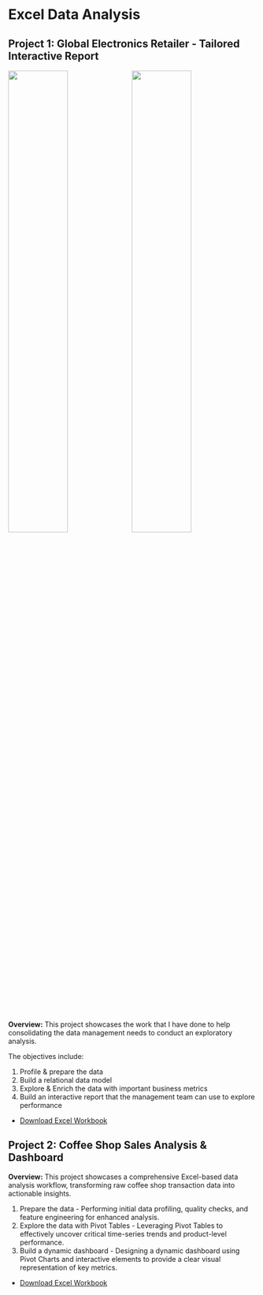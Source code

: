# Excel Data Analysis 

## Project 1: Global Electronics Retailer - Tailored Interactive Report
<p float="left">
  <img width="49%" height="auto" src="https://github.com/user-attachments/assets/2defa88c-f9a8-4343-a352-90444ea553a1" />
  <img width="49%" height="auto" src="https://github.com/user-attachments/assets/2b5d9056-bb29-4bc1-a9c1-0fc81980bd0f" /> 
</p>

**Overview:** This project showcases the work that I have done to help consolidating the data management needs to conduct an exploratory analysis.  

The objectives include: 
1. Profile & prepare the data
2. Build a relational data model
3. Explore & Enrich the data with important business metrics
4. Build an interactive report that the management team can use to explore performance

- [Download Excel Workbook](https://github.com/LyKenn-DS/Excel-Projects/blob/5136c8c8709794c1a34f57bdfec9d283c5e10ab2/SalesInteractiveReport.xlsx)  

## Project 2: Coffee Shop Sales Analysis & Dashboard
**Overview:** This project showcases a comprehensive Excel-based data analysis workflow, transforming raw coffee shop transaction data into actionable insights.
  1. Prepare the data - Performing initial data profiling, quality checks, and feature engineering for enhanced analysis.
  2. Explore the data with Pivot Tables - Leveraging Pivot Tables to effectively uncover critical time-series trends and product-level performance.
  3. Build a dynamic dashboard - Designing a dynamic dashboard using Pivot Charts and interactive elements to provide a clear visual representation of key metrics. 
- [Download Excel Workbook](https://github.com/LyKenn-DS/Excel-Projects/blob/c171b45f37f23122728159de36cf6251b70d6198/Coffee%20Shop%20Sales.xlsx)



